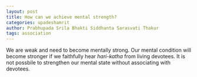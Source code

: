```yaml
---
layout: post
title: How can we achieve mental strength?
categories: upadeshamrit
author: Prabhupada Srila Bhakti Siddhanta Sarasvati Thakur
tags: association
---
```


We are weak and need to become mentally strong. Our mental condition will become stronger if we faithfully hear *hari-katha* from living devotees. It is not possbile to strengthen our mental state without associating with devotees.





